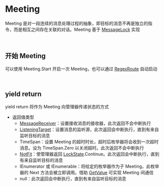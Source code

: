 # Meeting

Meeting 是对一段连续的消息处理过程的抽象，即目标的消息不再是独立的指令，而是相互之间存在关联的对话。Meeting 基于 [MessageLock](./MessageLock.md) 实现

<br>

## 开始 Meeting
可以使用 Meeting.Start 开启一次 Meeting，也可以通过 [RegexRoute](./RegexRoute.md) 自动启动

<br>

## yield return
yield return 将作为 Meeting 向管理器传递状态的方式
- 返回值类型
    - [MessageReceiver](./ProcessingModel/MessageReceiver.md)：设置接收消息的接收器，此次返回不会中断执行
    - [ListeningTarget](./ProcessingModel/ListeningTarget.md)：设置消息的监听源，此次返回会中断执行，直到有来自监听目标的消息
    - TimeSpan：设置 Meeting 的超时时长，超时后枚举器将会收到一次超时消息。设为 TimeSpan.Zero 以关闭超时。此次返回不会中断执行
    - [NotFit](./ProcessingModel/NotFit.md)：使管理器返回 [LockState](./MessageLock.md).Continue。此次返回会中断执行，直到有来自监听目标的消息
    - IEnumerator 或 IEnumerable：将给定的枚举器作为子 Meeting，此枚举器的 Next 方法会被立即调用。借助 [GetValue](./ProcessingModel/GetValue.md) 可实现 Meeting 间通信
    - null：此次返回会中断执行，直到有来自监听目标的消息
